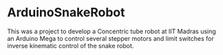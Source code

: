 # ArduinoSnakeRobot
This was a project to develop a Concentric tube robot at IIT Madras using an Arduino Mega to control several stepper motors and limit switches for inverse kinematic control of the snake robot.
